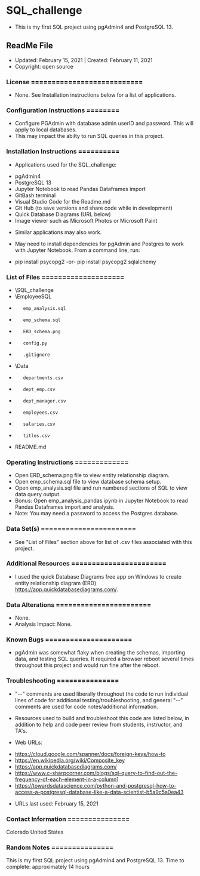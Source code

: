 # SQL_challenge
* This is my first SQL project using pgAdmin4 and PostgreSQL 13.

## ReadMe File
* Updated: February 15, 2021 | Created: February 11, 2021
* Copyright: open source

### License ===========================
* None. See Installation instructions below for a list of applications.


### Configuration Instructions ========
* Configure PGAdmin with database admin userID and password. This will apply to local databases.
* This may impact the abilty to run SQL queries in this project.


### Installation Instructions ==========
* Applications used for the SQL_challenge:
- pgAdmin4
- PostgreSQL 13
- Jupyter Notebook to read Pandas Dataframes import
- GitBash terminal
- Visual Studio Code for the Readme.md
- Git Hub (to save versions and share code while in development)
- Quick Database Diagrams (URL below)
- Image viewer such as Microsoft Photos or Microsoft Paint

* Similar applications may also work.

* May need to install dependencies for pgAdmin and Postgres to work with Jupyter Notebook. From a command line, run:
- pip install psycopg2 -or- pip install psycopg2 sqlalchemy


### List of Files ====================
* \SQL_challenge
*    \EmployeeSQL
-        emp_analysis.sql
-        emp_schema.sql
-        ERD_schema.png
-        config.py
-        .gitignore
*    \Data
-        departments.csv
-        dept_emp.csv
-        dept_manager.csv
-        employees.csv
-        salaries.csv
-        titles.csv
*    README.md



### Operating Instructions =============
* Open ERD_schema.png file to view entity relationship diagram.
* Open emp_schema.sql file to view database schema setup.
* Open emp_analysis.sql file and run numbered sections of SQL to view data query output.
* Bonus: Open emp_analysis_pandas.ipynb in Jupyter Notebook to read Pandas Dataframes import and analysis.
* Note: You may need a password to access the Postgres database.

### Data Set(s) =======================
* See "List of Files" section above for list of .csv files associated with this project.


### Additional Resources =======================
* I used the quick Database Diagrams free app on Windows to create entity relationship diagram (ERD)
https://app.quickdatabasediagrams.com/.



###  Data Alterations =======================
* None.
* Analysis Impact: None.


###  Known Bugs =====================
* pgAdmin was somewhat flaky when creating the schemas, importing data, and testing SQL queries. It required a browser reboot several times throughout this project and would run fine after the reboot.


### Troubleshooting ===============
* "--" comments are used liberally throughout the code to run individual lines of code for additional testing/troubleshooting, and general "--" comments are used for code notes/additional information.

* Resources used to build and troubleshoot this code are listed below, in addition to help and code peer review from students, instructor, and TA's.


* Web URLs:
- https://cloud.google.com/spanner/docs/foreign-keys/how-to
- https://en.wikipedia.org/wiki/Composite_key
- https://app.quickdatabasediagrams.com/
- https://www.c-sharpcorner.com/blogs/sql-query-to-find-out-the-frequency-of-each-element-in-a-column1
- https://towardsdatascience.com/python-and-postgresql-how-to-access-a-postgresql-database-like-a-data-scientist-b5a9c5a0ea43

* URLs last used: February 15, 2021


###  Contact Information ===============
Colorado   United States


### Random Notes ===============
This is my first SQL project using pgAdmin4 and PostgreSQL 13.
Time to complete: approximately 14 hours
